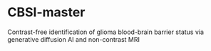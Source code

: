 # CBSI-master
Contrast-free identification of glioma blood-brain barrier status via generative diffusion AI and non-contrast MRI

